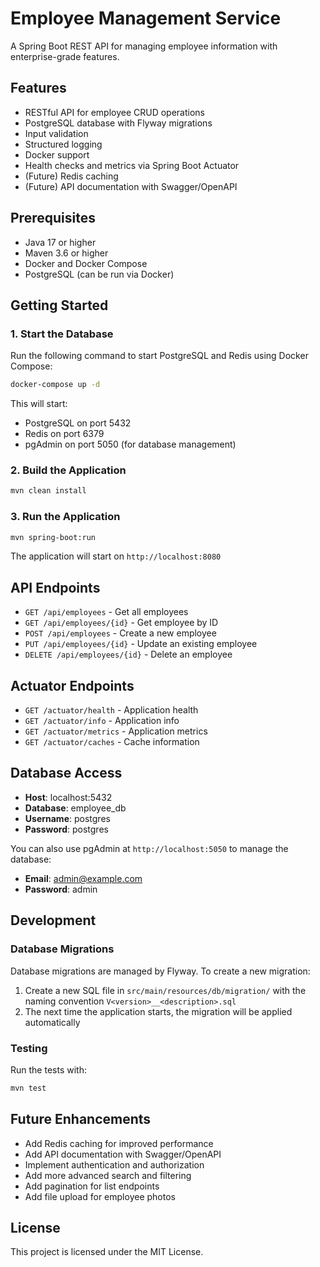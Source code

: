# Employee Management Service

A Spring Boot REST API for managing employee information with enterprise-grade features.

## Features

- RESTful API for employee CRUD operations
- PostgreSQL database with Flyway migrations
- Input validation
- Structured logging
- Docker support
- Health checks and metrics via Spring Boot Actuator
- (Future) Redis caching
- (Future) API documentation with Swagger/OpenAPI

## Prerequisites

- Java 17 or higher
- Maven 3.6 or higher
- Docker and Docker Compose
- PostgreSQL (can be run via Docker)

## Getting Started

### 1. Start the Database

Run the following command to start PostgreSQL and Redis using Docker Compose:

```bash
docker-compose up -d
```

This will start:
- PostgreSQL on port 5432
- Redis on port 6379
- pgAdmin on port 5050 (for database management)

### 2. Build the Application

```bash
mvn clean install
```

### 3. Run the Application

```bash
mvn spring-boot:run
```

The application will start on `http://localhost:8080`

## API Endpoints

- `GET /api/employees` - Get all employees
- `GET /api/employees/{id}` - Get employee by ID
- `POST /api/employees` - Create a new employee
- `PUT /api/employees/{id}` - Update an existing employee
- `DELETE /api/employees/{id}` - Delete an employee

## Actuator Endpoints

- `GET /actuator/health` - Application health
- `GET /actuator/info` - Application info
- `GET /actuator/metrics` - Application metrics
- `GET /actuator/caches` - Cache information

## Database Access

- **Host**: localhost:5432
- **Database**: employee_db
- **Username**: postgres
- **Password**: postgres

You can also use pgAdmin at `http://localhost:5050` to manage the database:
- **Email**: admin@example.com
- **Password**: admin

## Development

### Database Migrations

Database migrations are managed by Flyway. To create a new migration:

1. Create a new SQL file in `src/main/resources/db/migration/` with the naming convention `V<version>__<description>.sql`
2. The next time the application starts, the migration will be applied automatically

### Testing

Run the tests with:

```bash
mvn test
```

## Future Enhancements

- Add Redis caching for improved performance
- Add API documentation with Swagger/OpenAPI
- Implement authentication and authorization
- Add more advanced search and filtering
- Add pagination for list endpoints
- Add file upload for employee photos

## License

This project is licensed under the MIT License.

